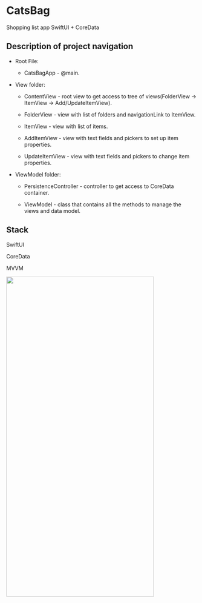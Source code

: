 # CatsBag
Shopping list app SwiftUI + CoreData

## Description of project navigation

- Root File:

  - CatsBagApp - @main.

- View folder:

  - ContentView - root view to get access to tree of views(FolderView -> ItemView -> Add/UpdateItemView).

  - FolderView - view with list of folders and navigationLink to ItemView.

  - ItemView - view with list of items.

  - AddItemView - view with text fields and pickers to set up item properties.

  - UpdateItemView - view with text fields and pickers to change item properties.

- ViewModel folder:

  - PersistenceController - controller to get access to CoreData container.

  - ViewModel - class that contains all the methods to manage the views and data model.

## Stack

SwiftUI

CoreData

MVVM

<p float="left">
<img src="https://user-images.githubusercontent.com/97796448/210278695-8145195a-24e6-4b4a-9359-7ee9af1499cb.mp4" width="390" height="844">
</p>
